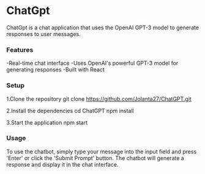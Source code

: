 # ChatGpt

ChatGpt is a chat application that uses the OpenAI GPT-3 model to generate responses to user messages.

<h3>Features</h3>

-Real-time chat interface
-Uses OpenAI's powerful GPT-3 model for generating responses
-Built with React

<h3>Setup</h3>

1.Clone the repository
git clone https://github.com/Jolanta27/ChatGPT.git

2.Install the dependencies
cd ChatGPT
npm install

3.Start the application
npm start

<h3>Usage</h3>
To use the chatbot, simply type your message into the input field and press 'Enter' or click the 'Submit Prompt' button. 
The chatbot will generate a response and display it in the chat interface.


